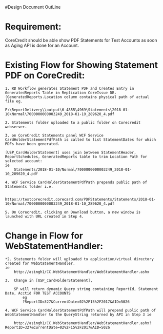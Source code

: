 #Design Document OutLine

Requirement:
============
CoreCredit should be able show PDF Statements for Test Accounts as soon as Aging API is done for an Account.



Existing Flow for Showing Statement PDF on CoreCredit:
======================================================
	1. RD Workflow generates Statement PDF and Creates Entry in GeneratedReports Table in Replication CoreIssue DB.
	(GeneratedReports.Location column contains physical path of actual file eg.
	
	F:\ReportDelivery\\output\6-4855\4969\Statements\2018-01-10\Normal\7000000000003249_2018-01-10_289620_4.pdf

	2. Statements folder uploaded to a public folder on Corecredit webserver.

	3. on CoreCredit Statements panel WCF Service CardHolderStatementPdfPath is called to list StatementDates for which PDFs have been generated.

	[USP_CardHolderStatement] uses join between StatementHeader, ReportSchedules, GeneratedReports table to trim Location Path for selected account:
	ie
		Statements/2018-01-10/Normal/7000000000003249_2018-01-10_289620_4.pdf

	4. WCF Service CardHolderStatementPdfPath prepends public path of Statements folder i.e.

	     https://testcorecredit.corecard.com/PDFStatements/Statements/2018-01-10/Normal/7000000000003249_2018-01-10_289620_4.pdf

	5. On Corecredit, clicking on Download button, a new window is launched with URL created in Step 4.



Change in Flow for WebStatementHandler:
=======================================
	*2. Statements folder will uploaded to application/virtual directory created for WebStatementHandler.
	ie 
		http://asingh1/CC.WebStatementHandler/WebStatementHandler.ashx

	3.  Change in [USP_CardHolderStatement],

		SP will return dynamic Query string containing ReportId, Statement Date, Acctid FOR TEST ACCOUNTS
			eg
			?ReportID=327&CurrentDate=02%2F15%2F2017&AID=5026

	4. WCF Service CardHolderStatementPdfPath will prepend public path of WebStatementHandler to the QueryString returned by API in Step 3 ie

		http://asingh1/CC.WebStatementHandler/WebStatementHandler.ashx?ReportID=327&CurrentDate=02%2F15%2F2017&AID=5026
